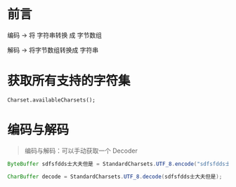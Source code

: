 # 前言

编码 -> 将 字符串转换 成 字节数组

解码 -> 将字节数组转换成 字符串



# 获取所有支持的字符集

```
Charset.availableCharsets();
```



# 编码与解码

> 编码与解码：可以手动获取一个 Decoder

```java
ByteBuffer sdfsfdds士大夫但是 = StandardCharsets.UTF_8.encode("sdfsfdds士大夫但是");

CharBuffer decode = StandardCharsets.UTF_8.decode(sdfsfdds士大夫但是);
```

